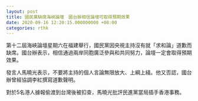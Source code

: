 ```yaml
---
layout: post
title: 國民黨缺席海峽論壇　國台辦相信論壇可取得預期效果
date: 2020-09-16 12:20:15.000000000 +08:00
categories: rthk
---
```


第十二屆海峽論壇星期六在福建舉行，國民黨因央視主持沒有就「求和論」道歉而缺席。國台辦表示，相信通過兩岸同胞廣泛參與和共同努力，論壇一定會取得預期效果。

發言人馬曉光表示，不要將主持的個人言論無限放大、上綱上綫。他又否認，國台辦曾經協調李紅撰寫道歉聲明。

對於5名港人據報偷渡到台灣後被扣查，馬曉光批評民進黨當局插手香港事務。

